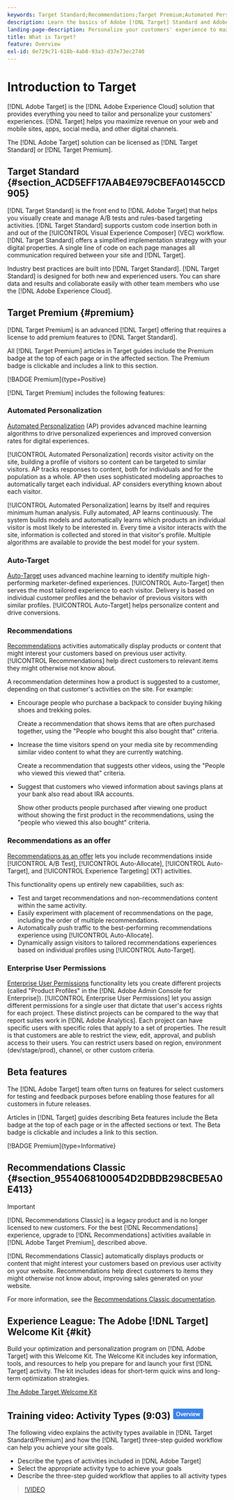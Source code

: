 ```yaml
---
keywords: Target Standard;Recommendations;Target Premium;Automated Personalization;auto-target;auto target;permissions;what is adobe target;
description: Learn the basics of Adobe [!DNL Target] Standard and Adobe [!DNL Target] Premium. [!DNL Target] Premium includes advanced features not available in standard product.
landing-page-description: Personalize your customers' experience to maximize revenue on your web and mobile sites, apps, social media, and other digital channels.
title: What is Target?
feature: Overview
exl-id: 0e729c71-618b-4ab8-93a3-d37e73ec2740
---
```

# Introduction to Target

[!DNL Adobe Target] is the [!DNL Adobe Experience Cloud] solution that provides everything you need to tailor and personalize your customers' experiences. [!DNL Target] helps you maximize revenue on your web and mobile sites, apps, social media, and other digital channels.

The [!DNL Adobe Target] solution can be licensed as [!DNL Target Standard] or [!DNL Target Premium]. 

## Target Standard {#section_ACD5EFF17AAB4E979CBEFA0145CCD905}

[!DNL Target Standard] is the front end to [!DNL Adobe Target] that helps you visually create and manage A/B tests and rules-based targeting activities. [!DNL Target Standard] supports custom code insertion both in and out of the [!UICONTROL Visual Experience Composer] (VEC) workflow. [!DNL Target Standard] offers a simplified implementation strategy with your digital properties. A single line of code on each page manages all communication required between your site and [!DNL Target].

Industry best practices are built into [!DNL Target Standard]. [!DNL Target Standard] is designed for both new and experienced users. You can share data and results and collaborate easily with other team members who use the [!DNL Adobe Experience Cloud].

## Target Premium {#premium}

[!DNL Target Premium] is an advanced [!DNL Target] offering that requires a license to add premium features to [!DNL Target Standard].

All [!DNL Target Premium] articles in Target guides include the Premium badge at the top of each page or in the affected section. The Premium badge is clickable and includes a link to this section.

[!BADGE Premium]{type=Positive}

[!DNL Target Premium] includes the following features: 

### Automated Personalization

[Automated Personalization](/help/main/c-activities/t-automated-personalization/automated-personalization.md#task_8AAF837796D74CF893CA2F88BA1491C9) (AP) provides advanced machine learning algorithms to drive personalized experiences and improved conversion rates for digital experiences.

[!UICONTROL Automated Personalization] records visitor activity on the site, building a profile of visitors so content can be targeted to similar visitors. AP tracks responses to content, both for individuals and for the population as a whole. AP then uses sophisticated modeling approaches to automatically target each individual. AP considers everything known about each visitor.

[!UICONTROL Automated Personalization] learns by itself and requires minimum human analysis. Fully automated, AP learns continuously. The system builds models and automatically learns which products an individual visitor is most likely to be interested in. Every time a visitor interacts with the site, information is collected and stored in that visitor's profile. Multiple algorithms are available to provide the best model for your system.

### Auto-Target

[Auto-Target](/help/main/c-activities/auto-target/auto-target-to-optimize.md) uses advanced machine learning to identify multiple high-performing marketer-defined experiences. [!UICONTROL Auto-Target] then serves the most tailored experience to each visitor. Delivery is based on individual customer profiles and the behavior of previous visitors with similar profiles. [!UICONTROL Auto-Target] helps personalize content and drive conversions.

### Recommendations 

[Recommendations](/help/main/c-recommendations/recommendations.md#concept_7556C8A4543942F2A77B13A29339C0C0) activities automatically display products or content that might interest your customers based on previous user activity. [!UICONTROL Recommendations] help direct customers to relevant items they might otherwise not know about.

A recommendation determines how a product is suggested to a customer, depending on that customer's activities on the site. For example:

* Encourage people who purchase a backpack to consider buying hiking shoes and trekking poles.

  Create a recommendation that shows items that are often purchased together, using the "People who bought this also bought that" criteria.

* Increase the time visitors spend on your media site by recommending similar video content to what they are currently watching.

  Create a recommendation that suggests other videos, using the "People who viewed this viewed that" criteria.

* Suggest that customers who viewed information about savings plans at your bank also read about IRA accounts.

  Show other products people purchased after viewing one product without showing the first product in the recommendations, using the "people who viewed this also bought" criteria.

### Recommendations as an offer

[Recommendations as an offer](/help/main/c-recommendations/recommendations-as-an-offer.md) lets you include recommendations inside [!UICONTROL A/B Test], [!UICONTROL Auto-Allocate], [!UICONTROL Auto-Target], and [!UICONTROL Experience Targeting] (XT) activities. 

This functionality opens up entirely new capabilities, such as:

* Test and target recommendations and non-recommendations content within the same activity.
* Easily experiment with placement of recommendations on the page, including the order of multiple recommendations.
* Automatically push traffic to the best-performing recommendations experience using [!UICONTROL Auto-Allocate].
* Dynamically assign visitors to tailored recommendations experiences based on individual profiles using [!UICONTROL Auto-Target].

### Enterprise User Permissions

[Enterprise User Permissions](/help/main/administrating-target/c-user-management/property-channel/property-channel.md#concept_E396B16FA2024ADBA27BC056138F9838) functionality lets you create different projects (called "Product Profiles" in the [!DNL Adobe Admin Console for Enterprise]). [!UICONTROL Enterprise User Permissions] let you assign different permissions for a single user that dictate that user's access rights for each project. These distinct projects can be compared to the way that report suites work in [!DNL Adobe Analytics]. Each project can have specific users with specific roles that apply to a set of properties. The result is that customers are able to restrict the view, edit, approval, and publish access to their users. You can restrict users based on region, environment (dev/stage/prod), channel, or other custom criteria.

## Beta features

The [!DNL Adobe Target] team often turns on features for select customers for testing and feedback purposes before enabling those features for all customers in future releases.

Articles in [!DNL Target] guides describing Beta features include the Beta badge at the top of each page or in the affected sections or text. The Beta badge is clickable and includes a link to this section.

[!BADGE Premium]{type=Informative}

## Recommendations Classic {#section_9554068100054D2DBDB298CBE5A0E413}

>[!IMPORTANT]
>
>[!DNL Recommendations Classic] is a legacy product and is no longer licensed to new customers. For the best [!DNL Recommendations] experience, upgrade to [!DNL Recommendations] activities available in [!DNL Adobe Target Premium], described above.

[!DNL Recommendations Classic] automatically displays products or content that might interest your customers based on previous user activity on your website. Recommendations help direct customers to items they might otherwise not know about, improving sales generated on your website.

For more information, see the [Recommendations Classic documentation](/help/main/assets/adobe-recommendations-classic.pdf).

## Experience League: The Adobe [!DNL Target] Welcome Kit {#kit}

Build your optimization and personalization program on [!DNL Adobe Target] with this Welcome Kit. The Welcome Kit includes key information, tools, and resources to help you prepare for and launch your first [!DNL Target] activity. The kit includes ideas for short-term quick wins and long-term optimization strategies.

[The Adobe Target Welcome Kit](https://expleague.azureedge.net/pdf/Adobe-Target-Welcome-Kit.pdf)

## Training video: Activity Types (9:03) ![Overview badge](/help/main/assets/overview.png) 

The following video explains the activity types available in [!DNL Target Standard/Premium] and how the [!DNL Target] three-step guided workflow can help you achieve your site goals.

* Describe the types of activities included in [!DNL Adobe Target] 
* Select the appropriate activity type to achieve your goals 
* Describe the three-step guided workflow that applies to all activity types

>[!VIDEO](https://video.tv.adobe.com/v/17386)
